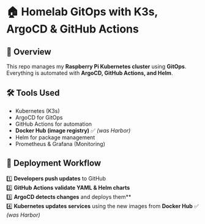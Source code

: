 # 🏠 Homelab GitOps with K3s, ArgoCD & GitHub Actions

## 🔹 Overview
This repo manages my **Raspberry Pi Kubernetes cluster** using **GitOps**.  
Everything is automated with **ArgoCD, GitHub Actions, and Helm**.  

## 🛠️ Tools Used
- Kubernetes (K3s)
- ArgoCD for GitOps
- GitHub Actions for automation
- **Docker Hub (image registry)**  ✅ *(was Harbor)*
- Helm for package management
- Prometheus & Grafana (Monitoring)

## 🚀 Deployment Workflow
1️⃣ **Developers push updates** to GitHub  
2️⃣ **GitHub Actions validate YAML & Helm charts**  
3️⃣ **ArgoCD detects changes** and deploys them**  
4️⃣ **Kubernetes updates services** using the new images from **Docker Hub** ✅ *(was Harbor)*
